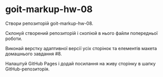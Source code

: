 # goit-markup-hw-08

Створи репозиторій goit-markup-hw-08.

Склонуй створений репозиторій і скопіюй в нього файли попередньої роботи.

Виконай верстку адаптивної версії усіх сторінок та елементів макета домашнього завдання #8.

Налаштуй GitHub Pages і додай посилання на живу сторінку в шапку GitHub-репозиторія.